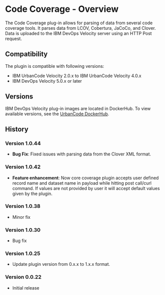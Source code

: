 
# Code Coverage - Overview


The Code Coverage plug-in allows for parsing of data from several code coverage tools. It parses
data from LCOV, Cobertura, JaCoCo, and Clover. Data is uploaded to the IBM DevOps Velocity server using an HTTP Post
request.

## Compatibility

The plugin is compatible with following versions:

- IBM UrbanCode Velocity 2.0.x to IBM UrbanCode Velocity 4.0.x
- IBM DevOps Velocity 5.0.x or later


## Versions

IBM DevOps Velocity plug-in images are located in DockerHub. To view available versions, see the [UrbanCode DockerHub](https://hub.docker.com/r/urbancode/ucv-ext-coverage-core/tags).

## History

### Version 1.0.44

* **Bug Fix**: Fixed issues with parsing data from the Clover XML format.

### Version 1.0.42

* **Feature enhancement**: Now core coverage plugin accepts user defined record name and dataset name in payload while hitting post call/curl command. If values are not provided by user it will accept default values given by the plugin.

### Version 1.0.38

* Minor fix

### Version 1.0.30

* Bug fix

### Version 1.0.25

* Update plugin version from 0.x.x to 1.x.x format.

### Version 0.0.22

* Initial release

